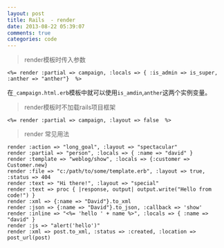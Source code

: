 ```yaml
---
layout: post
title: Rails  - render
date: 2013-08-22 05:39:07
comments: true
categories: code
---
```

>render模板时传入参数

    <%= render :partial => campaign, :locals => { :is_admin => is_super, :anther => "anther"}  %>

在`_campaign.html.erb`模板中就可以使用`is_amdin`,`anther`这两个实例变量。

> render模板时不加载rails项目框架

    <%= render :partial => campaign, :layout => false  %>

> render 常见用法

    render :action => "long_goal", :layout => "spectacular"
    render :partial => "person", :locals => { :name => "david" }
    render :template => "weblog/show", :locals => {:customer => Customer.new}
    render :file => "c:/path/to/some/template.erb", :layout => true, :status => 404
    render :text => "Hi there!", :layout => "special"
    render :text => proc { |response, output| output.write("Hello from code!") }
    render :xml => {:name => "David"}.to_xml
    render :json => {:name => "David"}.to_json, :callback => 'show'
    render :inline => "<%= 'hello ' + name %>", :locals => { :name => "david" }
    render :js => "alert('hello')"
    render :xml => post.to_xml, :status => :created, :location => post_url(post)
